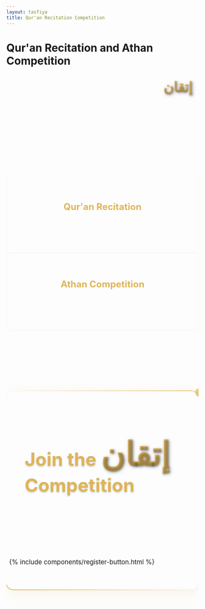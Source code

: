 ```yaml
---
layout: tasfiya
title: Qur'an Recitation Competition
---
```


<div class="islamic-decoration">
    <h1>Qur'an Recitation and Athan Competition</h1>
</div>

<p class="lead mb-5">
    SIO Abul Fazal presents the first edition of <span class="thuluth-text">إتقان</span> competition, which brings together all those with beautiful and touching voices in the Qur'an Recitation and the Athan from all over the place, in Delhi, which aims to honor the most beautiful voices in Qur'an Recitation and Athan raising.
    
</p>

<div class="row justify-content-center mt-5">
    <div class="col-md-4 mb-4">
        <div class="feature-card">
            <i class="fas fa-book-quran fa-3x mb-3" style="color: #dfb456;"></i>
            <h3>Qur'an Recitation</h3>
            <p>Showcase your talent in reciting the Holy Qur'an with proper Tajweed and beautiful voice</p>
        </div>
    </div>
    <div class="col-md-4 mb-4">
        <div class="feature-card">
            <i class="fas fa-mosque fa-3x mb-3" style="color: #dfb456;"></i>
            <h3>Athan Competition</h3>
            <p>Present the call to prayer with your melodious voice and perfect pronunciation</p>
        </div>
    </div>
</div>

<div class="register-hero-section">
    <div class="register-hero-bg"></div>
    <div class="container">
        <div class="row justify-content-center">
            <div class="col-lg-10 text-center">
                <div class="register-content">
                    <h2 class="mb-4">Join the <span class="thuluth-text">إتقان</span> Competition</h2>
                    <p class="lead mb-4">Showcase your talent in Quran recitation and Adhan. Register now to be part of this blessed journey.</p>
                    <div class="register-hero-button">
                        {% include components/register-button.html %}
                    </div>
                </div>
            </div>
        </div>
    </div>
</div>

<style>
/* Add Thuluth font */
@import url('https://fonts.googleapis.com/css2?family=Amiri:wght@400;700&display=swap');

.thuluth-text {
    font-family: 'Amiri', serif;
    font-size: 1.8em;
    background: linear-gradient(45deg, #dfb456, #e6c172);
    -webkit-background-clip: text;
    -webkit-text-fill-color: transparent;
    text-shadow: 2px 2px 4px rgba(0, 0, 0, 0.3);
    font-weight: 700;
    filter: drop-shadow(2px 2px 4px rgba(0, 0, 0, 0.3));
    display: inline-block;
}

.lead {
    font-size: 1.25rem;
    font-weight: 300;
    line-height: 1.8;
    text-align: center;
    color: rgba(255, 255, 255, 0.9);
}

.feature-card {
    background: rgba(255, 255, 255, 0.02);
    border-radius: 8px;
    padding: 2rem;
    transition: background 0.3s ease;
    border: 1px solid rgba(223, 180, 86, 0.1);
}

.feature-card:hover {
    background: rgba(223, 180, 86, 0.05);
}

.feature-card h3 {
    color: #dfb456;
    font-size: 1.5rem;
    margin-bottom: 1rem;
    text-align: center;
}

.feature-card p {
    color: rgba(255, 255, 255, 0.9);
    margin-bottom: 0;
    text-align: center;
    line-height: 1.6;
    font-size: 1.1rem;
}

@media (max-width: 768px) {
    .thuluth-text {
        font-size: 1.5em;
    }
}

.register-hero-section {
    position: relative;
    padding: 6rem 0;
    margin-top: 4rem;
    overflow: hidden;
}

.register-hero-bg {
    position: absolute;
    top: 0;
    left: 0;
    right: 0;
    bottom: 0;
    opacity: 0.05;
    animation: slowMove 20s linear infinite;
}

@keyframes slowMove {
    0% { transform: translate(0, 0) rotate(0deg); }
    50% { transform: translate(2%, 2%) rotate(1deg); }
    100% { transform: translate(0, 0) rotate(0deg); }
}

.register-content {
    position: relative;
    z-index: 1;
    padding: 3rem;
    border-radius: 20px;
    backdrop-filter: blur(10px);
    box-shadow: 0 8px 32px rgba(223, 180, 86, 0.15);
}

.register-content::before {
    content: '';
    position: absolute;
    inset: -2px;
    border-radius: 20px;
    padding: 2px;
    background: linear-gradient(45deg, #dfb456, transparent, #e6c172);
    -webkit-mask: linear-gradient(#fff 0 0) content-box, linear-gradient(#fff 0 0);
    mask: linear-gradient(#fff 0 0) content-box, linear-gradient(#fff 0 0);
    -webkit-mask-composite: xor;
    mask-composite: exclude;
}

.register-content h2 {
    color: #dfb456;
    font-size: 3rem;
    margin-bottom: 1.5rem;
    text-shadow: 0 2px 4px rgba(0, 0, 0, 0.2);
}

.register-content .lead {
    color: rgba(255, 255, 255, 0.9);
    font-size: 1.4rem;
    line-height: 1.6;
    margin-bottom: 2rem;
}

.register-hero-button {
    transform: scale(1.2);
    margin: 2rem 0 1rem;
}

.register-hero-button .register-button {
    padding: 1rem 2.5rem;
    font-size: 1.2rem;
    box-shadow: 0 8px 25px rgba(223, 180, 86, 0.3);
}

/* Decorative elements */
.register-content::after {
    content: '❁';
    position: absolute;
    top: -1rem;
    right: -1rem;
    font-size: 2rem;
    color: #dfb456;
    animation: rotate 10s linear infinite;
}

@keyframes rotate {
    from { transform: rotate(0deg); }
    to { transform: rotate(360deg); }
}

/* Mobile responsive */
@media (max-width: 768px) {
    .register-hero-section {
        padding: 4rem 0;
        margin-top: 3rem;
    }
    
    .register-content {
        padding: 2rem;
    }
    
    .register-content h2 {
        font-size: 2rem;
    }
    
    .register-content .lead {
        font-size: 1.1rem;
    }
    
    .register-hero-button {
        transform: scale(1.1);
        margin: 1.5rem 0 0.5rem;
    }
    
    .register-hero-button .register-button {
        padding: 0.8rem 2rem;
        font-size: 1.1rem;
    }
}
</style>

<!-- Add more sections as needed --> 